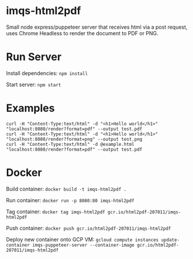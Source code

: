 # imqs-html2pdf
Small node express/puppeteer server that receives html via a post request, uses Chrome Headless to render the document to PDF or PNG.

# Run Server
Install dependencies: `npm install`

Start server: `npm start`

# Examples

    curl -H "Content-Type:text/html" -d "<h1>Hello world</h1>" "localhost:8080/render?format=pdf" --output test.pdf
    curl -H "Content-Type:text/html" -d "<h1>Hello world</h1>" "localhost:8080/render?format=png" --output test.png
    curl -H "Content-Type:text/html" -d @example.html "localhost:8080/render?format=pdf" --output test.pdf

# Docker

Build container: `docker build -t imqs-html2pdf .`

Run container: `docker run -p 8080:80 imqs-html2pdf`

Tag container: `docker tag imqs-html2pdf gcr.io/html2pdf-207011/imqs-html2pdf`

Push container: `docker push gcr.io/html2pdf-207011/imqs-html2pdf`

Deploy new container onto GCP VM: `gcloud compute instances update-container imqs-puppeteer-server --container-image gcr.io/html2pdf-207011/imqs-html2pdf`
